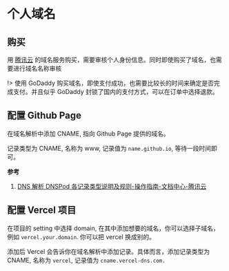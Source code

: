 # 个人域名


## 购买


用 [腾讯云](https://cloud.tencent.com/search/%E5%9F%9F%E5%90%8D/1_1)  的域名服务购买，需要审核个人身份信息。同时即使购买了域名，也需要进行域名名称审核

!> 使用 GoDaddy 购买域名，即使支付成功，也需要比较长的时间来确定是否完成支付。并且似乎 GoDaddy 封锁了国内的支付方式，可以在订单中选择退款。

## 配置 Github Page

在域名解析中添加 CNAME, 指向 Github Page 提供的域名。

记录类型为 CNAME, 名称为 www, 记录值为 `name.github.io`, 等待一段时间即可。


**参考**
1. [DNS 解析 DNSPod 各记录类型说明及规则-操作指南-文档中心-腾讯云](https://cloud.tencent.com/document/product/302/38661)

## 配置 Vercel 项目

在项目的 setting 中选择 domain, 在其中添加想要的域名，你可以选择子域名，例如 `vercel.your.domain`. 你可以把 vercel 换成别的。

添加后 Vercel 会告诉你在域名解析中添加记录。具体而言，添加记录类型为 CNAME, 名称为 `vercel`, 记录值为 `cname.vercel-dns.com.`